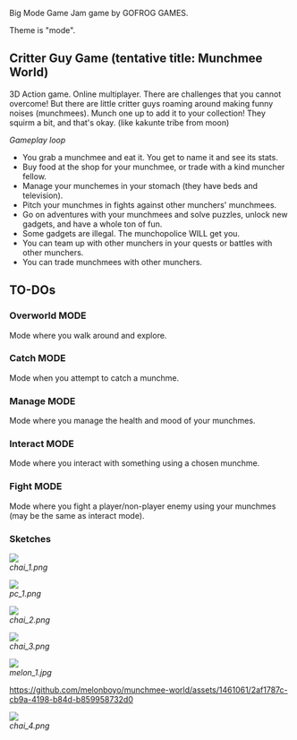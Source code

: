Big Mode Game Jam game by GOFROG GAMES.

Theme is "mode".

## Critter Guy Game (tentative title: Munchmee World)
3D Action game. Online multiplayer.
There are challenges that you cannot overcome! But there are little critter guys roaming around making funny noises (munchmees).
Munch one up to add it to your collection! They squirm a bit, and that's okay. (like kakunte tribe from moon)

_Gameplay loop_
- You grab a munchmee and eat it. You get to name it and see its stats.
- Buy food at the shop for your munchmee, or trade with a kind muncher fellow.
- Manage your munchemes in your stomach (they have beds and television). 
- Pitch your munchmes in fights against other munchers' munchmees.
- Go on adventures with your munchmees and solve puzzles, unlock new gadgets, and have a whole ton of fun.
- Some gadgets are illegal. The munchopolice WILL get you.
- You can team up with other munchers in your quests or battles with other munchers.
- You can trade munchmees with other munchers.

## TO-DOs
### Overworld MODE
Mode where you walk around and explore.

### Catch MODE
Mode when you attempt to catch a munchme.

### Manage MODE
Mode where you manage the health and mood of your munchmes.

### Interact MODE
Mode where you interact with something using a chosen munchme.

### Fight MODE
Mode where you fight a player/non-player enemy using your munchmes (may be the same as interact mode).


### Sketches

![](https://github.com/melonboyo/gofrog-mode/blob/main/sketches/chai_1.png)  
*chai_1.png*

![](https://github.com/melonboyo/gofrog-mode/blob/main/sketches/pc_1.png)  
*pc_1.png*

![](https://github.com/melonboyo/gofrog-mode/blob/main/sketches/chai_2.png)  
*chai_2.png*

![](https://github.com/melonboyo/gofrog-mode/blob/main/sketches/chai_3.png)  
*chai_3.png*

![](https://github.com/melonboyo/gofrog-mode/blob/main/sketches/melon_1.jpg)  
*melon_1.jpg*

https://github.com/melonboyo/munchmee-world/assets/1461061/2af1787c-cb9a-4198-b84d-b859958732d0

![](https://github.com/melonboyo/gofrog-mode/blob/main/sketches/chai_4.png)  
*chai_4.png*
